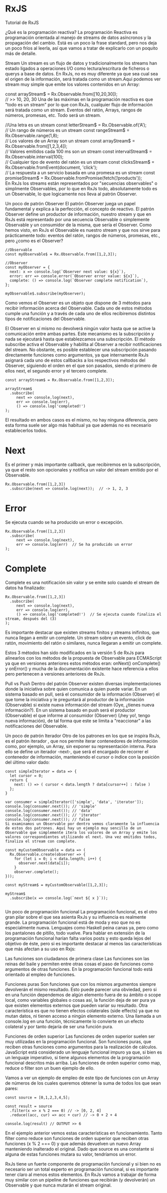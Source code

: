 # RxJS
Tutorial de RxJS

¿Qué es la programación reactiva?
La programación Reactiva es programación orientada al manejo de streams de datos asíncronos y la propagación del cambio. Está es un poco la frase standard, pero nos deja un poco fríos al leerla, así que vamos a tratar de explicarlo con un poquito más de detalle.

Stream
Un stream es un flujo de datos y tradicionalmente los streams han estado ligados a operaciones I/O como lectura/escritura de ficheros o querys a base de datos. En RxJs, no es muy diferente ya que sea cual sea el origen de la información, será tratada como un stream.Aqui podemos ver stream muy simple que emite los valores contenidos en un Array:

const arrayStream$ = Rx.Observable.from([10,20,30]);  
// >> 10, 20, 30
Una de las máximas en la programación reactiva es que "todo es un stream" por lo que con RxJs, cualquier flujo de información será tratada como un stream. Eventos del ratón, Arrays, rangos de números, promesas, etc. Todo será un stream.

//Una letra es un stream
const letterStream$ = Rx.Observable.of(‘A’);  
// Un rango de números es un stream
const rangeStream$ = Rx.Observable.range(1,8);  
// Los valores de un Array son un stream
const arrayStream$ = Rx.Observable.from([1,2,3,4]);  
// Valores emitidos cada 100 ms son un stream
const intervalStream$ = Rx.Observable.interval(100);  
// Cualquier tipo de evento del ratón es un stream
const clicksStream$ = Rx.Observable.fromEvent(document, 'click');  
// La respuesta a un servicio basada en una promesa es un stream
const promiseStream$ = Rx.Observable.fromPromise(fetch(’/products'));  
En RxJs los streams están representados por "secuencias observables" o simplmente Observables, por lo que en RxJs todo, absolutamente todo es un Observable, lo que logicamente nos lleva al patrón Observer.

Un poco de patrón Observer
El patrón Observer juega un papel fundamental y explica a la perfección, el concepto de reactivo. El patrón Observer define un productor de información, nuestro stream y que en RxJs está representado por una secuencia Observable o simplemente Observable y un consumidor de la misma, que sería el Observer. Como hemos visto, en RxJs el Observable es nuestro stream y que nos sirve para prácticamente todo: eventos del ratón, rangos de números, promesas, etc., pero ¿como es el Observer?
```
//Observable
const myObservable$ = Rx.Observable.from([1,2,3]);

//Observer
const myObserver = {  
  next: x => console.log(`Observer next value: ${x}`),
  error: err => console.error(`Observer error value: ${x}`),
  complete: () => console.log(`Observer complete notification`),
};

myObservable$.subscribe(myObserver); 
```
Como vemos el Observer es un objeto que dispone de 3 métodos para recibir información acerca del Observable. Cada uno de estos métodos cumple una función y a través de cada uno de ellos recibiremos distintos tipos de notificaciones del Observable.

El Observer en sí mismo no devolverá ningún valor hasta que se active la comunicación entre ambas partes. Este mecanismo es la subscripción y nada se ejecutará hasta que establezcamos una subscripción. El método subscribe activa el Observable y habilita al Observer a recibir notificaciones del stream. No obstante, es posible establecer una subscripción pasando directamente funciones como argumentos, ya que internamente RxJs asignará cada uno de estos callbacks a los respectivos métodos del Observer, siguiendo el orden en el que son pasados, siendo el primero de ellos next, el segundo error y el tercero complete.
```
const arrayStream$ = Rx.Observable.from([1,2,3]);

arrayStream$  
  .subscribe(
     next => console.log(next),
     err => console.log(err),
     () => console.log('completed!')
);   
```
El resultado en ambos casos es el mismo, no hay ninguna diferencia, pero esta forma suele ser algo más habitual ya que además no es necesario establecerlos todos.

# Next
Es el primer y más importante callback, que recibiremos en la subscripción, ya que el resto son opcionales y notifica un valor del stream emitido por el Observable.
```
Rx.Observable.from([1,2,3])  
  .subscribe(next => console.log(next));  // -> 1, 2, 3
```
# Error
Se ejecuta cuando se ha producido un error o excepción.
```
Rx.Observable.from([1,2,3])  
  .subscribe(
     next => console.log(next),
     err => console.log(err)  // Se ha producido un error
);
```
# Complete
Complete es una notificación sin valor y se emite solo cuando el stream de datos ha finalizado:
```
Rx.Observable.from([1,2,3])  
  .subscribe(
     next => console.log(next),
     err => console.log(err),
     () => console.log('completed!')  // Se ejecuta cuando finaliza el stream, después del (3)
);
```
Es importante destacar que existen streams finitos y streams inifinitos, que nunca llegan a emitir un complete. Un stream sobre un evento, click de ratón, movimiento del ratón o similares, nunca llegaran a emitir un complete.

Estos 3 métodos han sido modificados en la versión 5 de RxJs para alinearlos con los métodos de la propuesta de Observable para ECMAScript ya que en versiones anteriores estos métodos eran: onNext() onComplete() y onError() y mucha de la documentación existente hace referencia a ellos pero pertenecen a versiones anteriores de RxJs.

Pull vs Push
Dentro del patrón Observer existen diversas implementaciones donde la iniciativa sobre quien comunica a quien puede variar. En un sistema basado en pull, será el consumidor de la información (Observer) el que tome la iniciativa y le preguntará al productor de la información (Observable) si existe nueva información del stream (Oye, ¿tienes nueva información?). En un sistema basado en push será el productor (Observable) el que informe al consumidor (Observer) (¡hey yo!, tengo nueva información), de tal forma que este se limita a "reaccionar" a las notificaciones del Observable.

Un poco de patrón Iterador
Otro de los patrones en los que se inspira RxJs, es el patrón iterador , que nos permite iterar contenedores de información como, por ejemplo, un Array, sin exponer su representación interna. Para ello se define un iterador -next-, que será el encargado de recorrer el contenedor de información, manteniendo el cursor o índice con la posición del último valor dado:
```
const simpleIterator = data => {  
  let cursor = 0;
  return {
    next: () => ( cursor < data.length ? data[cursor++] : false )
  };
}

var consumer = simpleIterator(['simple', 'data', 'iterator']);  
console.log(consumer.next()); // 'simple'  
console.log(consumer.next()); // 'data'  
console.log(consumer.next()); // 'iterator'  
console.log(consumer.next()); // false  
Si examinamos un Observable por dentro vemos claramente la influencia de estos dos patrones. Aquí hay un ejemplo muy sencillo de un Observable que simplemente itera los valores de un Array y emite los valores correspondientes utilizando el next. Una vez emitidos todos, finaliza el stream con complete.

const myCustomObservable = data => (  
  Rx.Observable.create(observer => {
    for (let i = 0; i < data.length; i++) {
      observer.next(data[i]);
    }
    observer.complete();
}));

const myStream$ = myCustomObservable([1,2,3]);

myStream$  
  .subscribe(x => console.log(`next ${ x }`));
  
  ```
Un poco de programación funcional
La programación funcional, es el otro gran pilar sobre el que sea asienta RxJs y su influencia es realmente grande. La programación funcional está de moda y eso que no es especialmente nueva. Lenguajes como Haskell peina canas ya, pero como los pantalones de pitillo, todo vuelve. Para hablar en extensión de la programación funcional harían falta varios posts y esto queda lejos del objetivo de éste, pero si es importante destacar al menos las características que más afectan a su uso en Rxjs:

Las funciones son ciudadanos de primera clase
Las funciones son las reinas del baile y permiten entre otras cosas el paso de funciones como argumentos de otras funciones. En la programación funcional todo está orientado al empleo de funciones.

Funciones puras
Son funciones que con los mismos argumentos siempre devolverán el mismo resultado. Esto puede parecer una obviedad, pero si en una función dependemos de algún elemento fuera de su ámbito o scope local, como variables globales o cosas así, la función deja de ser pura ya que existen elementos externos que pueden variar su resultado. Otra característica es que no tienen efectos colaterales (side effects) ya que no mutan datos, ni tienen acceso a ningún elemento externo. Una llamada a un console.log en una función, técnicamente lo convierte en un efecto colateral y por tanto dejaría de ser una función pura.

Funciones de orden superior
Las funciones de orden superior suelen ser muy utilizadas en la programación funcional. Son funciones puras, que reciben otras funciones como argumentos para la realización de cálculos. JavaScript está considerado un lenguaje funcional impuro ya que, si bien es un lenguaje imperativo, si tiene algunos elementos de la programación funcional descritos más arriba. Las funciones de orden superior como map, reduce o filter son un buen ejemplo de ello.

Vamos a ver un ejemplo de empleo de este tipo de funciones con un Array de números de los cuales queremos obtener la suma de todos los que sean pares:
```
const source = [0,1,2,3,4,5];

const result = source  
  .filter(x => x % 2 === 0) // -> [0, 2, 4]
  .reduce((acc, cur) => acc + cur) // -> 0 + 2 + 4 

console.log(result) // OUTPUT >> 6  

```
En el ejemplo anterior vemos estas características en funcionamiento. Tanto filter como reduce son funciones de orden superior que reciben otras funciones (x % 2 === 0) y que además devuelven un nuevo Array manteniendo inalterado el original. Dado que source es una constante si alguna de estas funciones mutara su valor, tendríamos un error.

RxJs tiene un fuerte componente de programación funcional y si bien no es necesario ser un total experto en programación funcional, si es importante tener claro al menos estos elementos. En RxJs vamos a trabajar de forma muy similar con un pipeline de funciones que recibirán (y devolverán) un Observable y que nunca mutarán el stream original.
